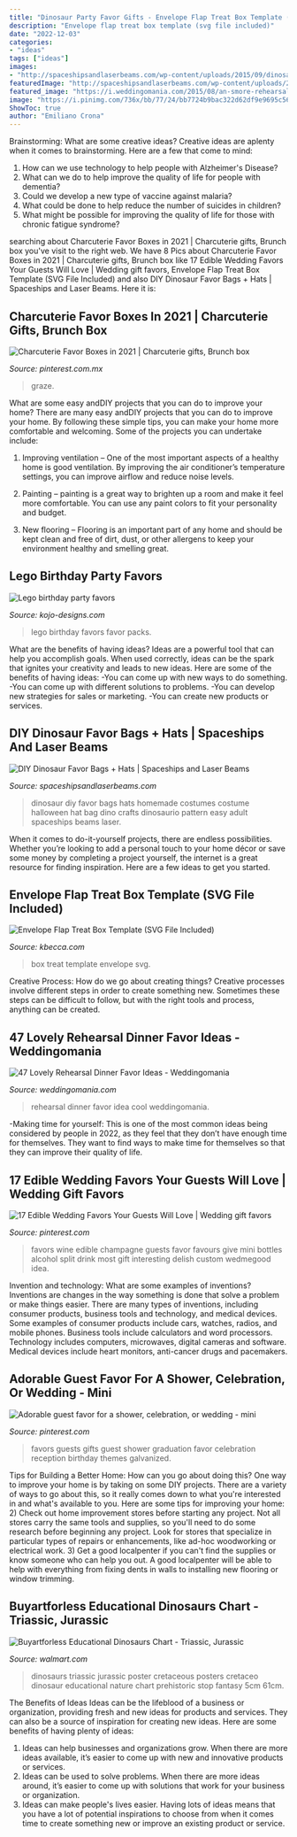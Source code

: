 ```yaml
---
title: "Dinosaur Party Favor Gifts - Envelope Flap Treat Box Template (svg File Included)"
description: "Envelope flap treat box template (svg file included)"
date: "2022-12-03"
categories:
- "ideas"
tags: ["ideas"]
images:
- "http://spaceshipsandlaserbeams.com/wp-content/uploads/2015/09/dinosaur-favor-bag-94493py.jpg"
featuredImage: "http://spaceshipsandlaserbeams.com/wp-content/uploads/2015/09/dinosaur-favor-bag-94493py.jpg"
featured_image: "https://i.weddingomania.com/2015/08/an-smore-rehearsal-dinner-favor-is-a-cool-idea-that-wont-break-the-bank.jpg"
image: "https://i.pinimg.com/736x/bb/77/24/bb7724b9bac322d62df9e9695c566588.jpg"
ShowToc: true
author: "Emiliano Crona"
---
```



Brainstorming: What are some creative ideas?
Creative ideas are aplenty when it comes to brainstorming. Here are a few that come to mind: 
1. How can we use technology to help people with Alzheimer's Disease? 
2. What can we do to help improve the quality of life for people with dementia? 
3. Could we develop a new type of vaccine against malaria? 
4. What could be done to help reduce the number of suicides in children? 
5. What might be possible for improving the quality of life for those with chronic fatigue syndrome?

	

		
searching about Charcuterie Favor Boxes in 2021 | Charcuterie gifts, Brunch box you've visit to the right web. We have 8 Pics about Charcuterie Favor Boxes in 2021 | Charcuterie gifts, Brunch box like 17 Edible Wedding Favors Your Guests Will Love | Wedding gift favors, Envelope Flap Treat Box Template (SVG File Included) and also DIY Dinosaur Favor Bags + Hats | Spaceships and Laser Beams. Here it is:
		
    
## Charcuterie Favor Boxes In 2021 | Charcuterie Gifts, Brunch Box

<img loading=lazy src="https://i.pinimg.com/736x/79/70/c8/7970c874c515e17eab9302b42a5f3b84.jpg" onerror="this.onerror=null;this.src='https://tse3.mm.bing.net/th?id=OIP.qwlM_n3N8t4dvEcH4gLmkAHaJ3&amp;pid=15.1';" alt="Charcuterie Favor Boxes in 2021 | Charcuterie gifts, Brunch box">

_Source: pinterest.com.mx_

>graze. 

	

What are some easy andDIY projects that you can do to improve your home?
There are many easy andDIY projects that you can do to improve your home. By following these simple tips, you can make your home more comfortable and welcoming. Some of the projects you can undertake include:
1. Improving ventilation – One of the most important aspects of a healthy home is good ventilation. By improving the air conditioner’s temperature settings, you can improve airflow and reduce noise levels.

2. Painting – painting is a great way to brighten up a room and make it feel more comfortable. You can use any paint colors to fit your personality and budget.

3. New flooring – Flooring is an important part of any home and should be kept clean and free of dirt, dust, or other allergens to keep your environment healthy and smelling great.

    
## Lego Birthday Party Favors

<img loading=lazy src="http://kojo-designs.com/wp-content/uploads/2014/08/IMG_9092.jpg" onerror="this.onerror=null;this.src='https://tse1.mm.bing.net/th?id=OIP.ujipHh0dAF8q9s5HeZujEwHaHa&amp;pid=15.1';" alt="Lego birthday party favors">

_Source: kojo-designs.com_

>lego birthday favors favor packs. 

	

What are the benefits of having ideas?
Ideas are a powerful tool that can help you accomplish goals. When used correctly, ideas can be the spark that ignites your creativity and leads to new ideas. Here are some of the benefits of having ideas: 
-You can come up with new ways to do something. 
-You can come up with different solutions to problems. 
-You can develop new strategies for sales or marketing. 
-You can create new products or services.

    
## DIY Dinosaur Favor Bags + Hats | Spaceships And Laser Beams

<img loading=lazy src="http://spaceshipsandlaserbeams.com/wp-content/uploads/2015/09/dinosaur-favor-bag-94493py.jpg" onerror="this.onerror=null;this.src='https://tse4.mm.bing.net/th?id=OIP.jj46i9mqzRR70k3DpGX4ZAHaLm&amp;pid=15.1';" alt="DIY Dinosaur Favor Bags + Hats | Spaceships and Laser Beams">

_Source: spaceshipsandlaserbeams.com_

>dinosaur diy favor bags hats homemade costumes costume halloween hat bag dino crafts dinosaurio pattern easy adult spaceships beams laser. 

	

When it comes to do-it-yourself projects, there are endless possibilities. Whether you’re looking to add a personal touch to your home décor or save some money by completing a project yourself, the internet is a great resource for finding inspiration. Here are a few ideas to get you started.

    
## Envelope Flap Treat Box Template (SVG File Included)

<img loading=lazy src="http://www.kbecca.com/wp-content/uploads/2012/09/treat-box-template1.jpg" onerror="this.onerror=null;this.src='https://tse3.mm.bing.net/th?id=OIP.C33mGZyukX6q1N3KAxEhNQAAAA&amp;pid=15.1';" alt="Envelope Flap Treat Box Template (SVG File Included)">

_Source: kbecca.com_

>box treat template envelope svg. 

	

Creative Process: How do we go about creating things?
Creative processes involve different steps in order to create something new. Sometimes these steps can be difficult to follow, but with the right tools and process, anything can be created.

    
## 47 Lovely Rehearsal Dinner Favor Ideas - Weddingomania

<img loading=lazy src="https://i.weddingomania.com/2015/08/an-smore-rehearsal-dinner-favor-is-a-cool-idea-that-wont-break-the-bank.jpg" onerror="this.onerror=null;this.src='https://tse2.mm.bing.net/th?id=OIP.lGJ8MyZ-1bv-kAgNEG-X0QHaJ3&amp;pid=15.1';" alt="47 Lovely Rehearsal Dinner Favor Ideas - Weddingomania">

_Source: weddingomania.com_

>rehearsal dinner favor idea cool weddingomania. 

	

-Making time for yourself: This is one of the most common ideas being considered by people in 2022, as they feel that they don’t have enough time for themselves. They want to find ways to make time for themselves so that they can improve their quality of life.

    
## 17 Edible Wedding Favors Your Guests Will Love | Wedding Gift Favors

<img loading=lazy src="https://i.pinimg.com/736x/d4/53/5d/d4535de7c7455416d753c2cf7a7ebe35.jpg" onerror="this.onerror=null;this.src='https://tse2.mm.bing.net/th?id=OIP.2NHplpsjTXw4UIPZ8udRfAHaJ3&amp;pid=15.1';" alt="17 Edible Wedding Favors Your Guests Will Love | Wedding gift favors">

_Source: pinterest.com_

>favors wine edible champagne guests favor favours give mini bottles alcohol split drink most gift interesting delish custom wedmegood idea. 

	

Invention and technology: What are some examples of inventions?
Inventions are changes in the way something is done that solve a problem or make things easier. There are many types of inventions, including consumer products, business tools and technology, and medical devices. Some examples of consumer products include cars, watches, radios, and mobile phones. Business tools include calculators and word processors. Technology includes computers, microwaves, digital cameras and software. Medical devices include heart monitors, anti-cancer drugs and pacemakers.

    
## Adorable Guest Favor For A Shower, Celebration, Or Wedding - Mini

<img loading=lazy src="https://i.pinimg.com/736x/bb/77/24/bb7724b9bac322d62df9e9695c566588.jpg" onerror="this.onerror=null;this.src='https://tse3.mm.bing.net/th?id=OIP.d1Dr145WWTDpJoFF8fe7iQHaLK&amp;pid=15.1';" alt="Adorable guest favor for a shower, celebration, or wedding - mini">

_Source: pinterest.com_

>favors guests gifts guest shower graduation favor celebration reception birthday themes galvanized. 

	

Tips for Building a Better Home: How can you go about doing this?
One way to improve your home is by taking on some DIY projects. There are a variety of ways to go about this, so it really comes down to what you're interested in and what's available to you. Here are some tips for improving your home: 
2) Check out home improvement stores before starting any project. Not all stores carry the same tools and supplies, so you'll need to do some research before beginning any project. Look for stores that specialize in particular types of repairs or enhancements, like ad-hoc woodworking or electrical work. 
3) Get a good localpenter if you can't find the supplies or know someone who can help you out. A good localpenter will be able to help with everything from fixing dents in walls to installing new flooring or window trimming.

    
## Buyartforless Educational Dinosaurs Chart - Triassic, Jurassic

<img loading=lazy src="https://i5.walmartimages.com/asr/9b205dc9-2157-495f-b312-3702b3f024b2_1.09e9050061a984305b3e5882567eac31.jpeg" onerror="this.onerror=null;this.src='https://tse2.mm.bing.net/th?id=OIP.sFl7kzSLb_z42G0XcxLw2gHaLH&amp;pid=15.1';" alt="Buyartforless Educational Dinosaurs Chart - Triassic, Jurassic">

_Source: walmart.com_

>dinosaurs triassic jurassic poster cretaceous posters cretaceo dinosaur educational nature chart prehistoric stop fantasy 5cm 61cm. 

	

The Benefits of Ideas
Ideas can be the lifeblood of a business or organization, providing fresh and new ideas for products and services. They can also be a source of inspiration for creating new ideas. Here are some benefits of having plenty of ideas: 
1. Ideas can help businesses and organizations grow. When there are more ideas available, it’s easier to come up with new and innovative products or services. 
2. Ideas can be used to solve problems. When there are more ideas around, it’s easier to come up with solutions that work for your business or organization. 
3. Ideas can make people's lives easier. Having lots of ideas means that you have a lot of potential inspirations to choose from when it comes time to create something new or improve an existing product or service. 

